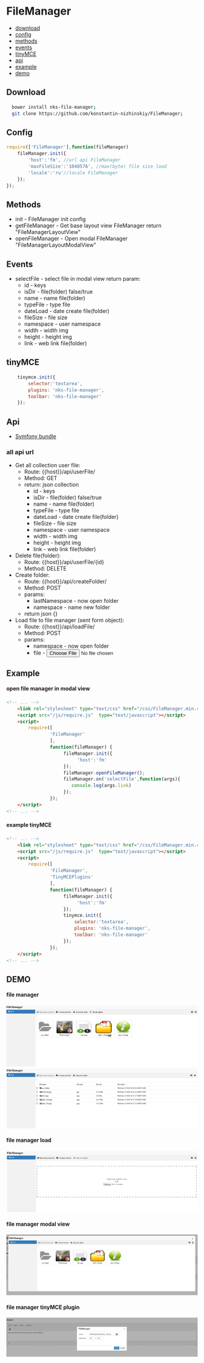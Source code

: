 FileManager
===========
 * [download](#download)
 * [config](#config)
 * [methods](#methods)
 * [events](#events)
 * [tinyMCE](#tinymce)
 * [api](#api)
 * [example](#example)
 * [demo](#demo)
 

## Download
```sh
  bower install nks-file-manager;
  git clone https://github.com/konstantin-nizhinskiy/FileManager;
```
## Config
```js
require(['FileManager'],function(fileManager)
    fileManager.init({
        'host':'fm', //url api FileManager
        'maxFileSize':'1048576', //max(byte) file size load
        'locale':'ru'//locale FileManager
    });
});
```
## Methods
 * init - FileManager init config
 * getFileManager - Get base layout view FileManager  return "FileManagerLayoutView"
 * openFileManager - Open modal FileManager "FileManagerLayoutModalView"

## Events 
 * selectFile - select file in modal view return param:
    * id - keys
    * isDir - file(folder) false/true
    * name - name file(folder) 
    * typeFile - type file
    * dateLoad - date create file(folder)
    * fileSize - file size
    * namespace - user namespace
    * width - width img
    * height - height img
    * link - web link file(folder)

## tinyMCE
```js
    tinymce.init({
        selector:'textarea',
        plugins: 'nks-file-manager',
        toolbar: 'nks-file-manager'
    });
```
## Api
   * [Symfony bundle](https://github.com/konstantin-nizhinskiy/FileManagerBundle)
### all api url
 * Get all collection user file:
    * Route:   {{host}}/api/userFile/
    * Method:  GET
    * return: json collection
        * id - keys
        * isDir - file(folder) false/true
        * name - name file(folder) 
        * typeFile - type file
        * dateLoad - date create file(folder)
        * fileSize - file size
        * namespace - user namespace
        * width - width img
        * height - height img
        * link - web link file(folder)
 * Delete file(folder):
    * Route:   {{host}}/api/userFile/{id}
    * Method:  DELETE
 * Create folder:
    * Route:   {{host}}/api/createFolder/
    * Method:  POST
    * params: 
      * lastNamespace - now open folder
      * namespace - name new folder
    * return json {}
 * Load file to file manager (sent form object):
    * Route:   {{host}}/api/loadFile/
    * Method:  POST
    * params:
        * namespace - now open folder
        * file - <input type="file">
## Example
#### open file manager in modal view 
```html
<!-- ... -->
    <link rel="stylesheet" type="text/css" href="/css/FileManager.min.css">
    <script src="/js/require.js"  type="text/javascript"></script>
    <script>
        require([
                'FileManager'
                ],
                function(fileManager) {
                     fileManager.init({
                          'host':'fm'
                     });
                     fileManager.openFileManager();
                     fileManager.on('selectFile',function(args){
                        console.log(args.link)
                     });
                });
    </script>
<!-- ... -->    
```
#### example tinyMCE 
```html
<!-- ... -->
    <link rel="stylesheet" type="text/css" href="/css/FileManager.min.css">
    <script src="/js/require.js"  type="text/javascript"></script>
    <script>
        require([
                'FileManager',
                'TinyMCEPlugins'
                ],
                function(fileManager) {
                     fileManager.init({
                          'host':'fm'
                     });
                     tinymce.init({
                         selector:'textarea',
                         plugins: 'nks-file-manager',
                         toolbar: 'nks-file-manager'
                     });
                });
    </script>
<!-- ... -->    
```

## DEMO
#### file manager
![Alt text](/doc/menu.png)
![Alt text](/doc/th.png)
#### file manager load
![Alt text](/doc/loadFile.png)
#### file manager modal view
![Alt text](/doc/modal.png)
#### file manager tinyMCE plugin
![Alt text](/doc/tinyMCE.png)
